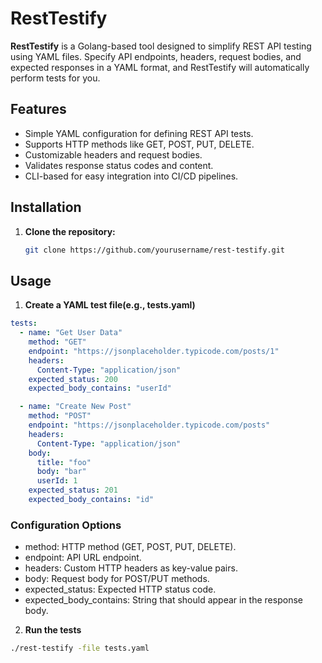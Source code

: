 # RestTestify

**RestTestify** is a Golang-based tool designed to simplify REST API testing using YAML files. Specify API endpoints, headers, request bodies, and expected responses in a YAML format, and RestTestify will automatically perform tests for you.

## Features

- Simple YAML configuration for defining REST API tests.
- Supports HTTP methods like GET, POST, PUT, DELETE.
- Customizable headers and request bodies.
- Validates response status codes and content.
- CLI-based for easy integration into CI/CD pipelines.

## Installation

1. **Clone the repository:**
   ```bash
   git clone https://github.com/yourusername/rest-testify.git
   ```

## Usage

1. **Create a YAML test file(e.g., tests.yaml)**

```yaml
tests:
  - name: "Get User Data"
    method: "GET"
    endpoint: "https://jsonplaceholder.typicode.com/posts/1"
    headers:
      Content-Type: "application/json"
    expected_status: 200
    expected_body_contains: "userId"

  - name: "Create New Post"
    method: "POST"
    endpoint: "https://jsonplaceholder.typicode.com/posts"
    headers:
      Content-Type: "application/json"
    body:
      title: "foo"
      body: "bar"
      userId: 1
    expected_status: 201
    expected_body_contains: "id"
```

### **Configuration Options**

- method: HTTP method (GET, POST, PUT, DELETE).
- endpoint: API URL endpoint.
- headers: Custom HTTP headers as key-value pairs.
- body: Request body for POST/PUT methods.
- expected_status: Expected HTTP status code.
- expected_body_contains: String that should appear in the response body.

2. **Run the tests**

```sh
./rest-testify -file tests.yaml
```
